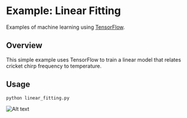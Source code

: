 # Example: Linear Fitting

Examples of machine learning using [TensorFlow](https://www.tensorflow.org).

## Overview

This simple example uses TensorFlow to train a linear model that relates cricket chirp frequency to temperature.

## Usage

`python linear_fitting.py`

![Alt text](http://lightcycle.github.io/screenshots/LinearFitting.png "Linear Fitting Screenshot")
